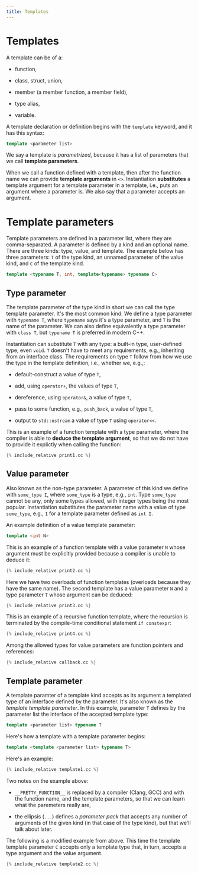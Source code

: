 ```yaml
---
title: Templates
---
```


# Templates

A template can be of a:

* function,

* class, struct, union,

* member (a member function, a member field),

* type alias,

* variable.

A template declaration or definition begins with the `template`
keyword, and it has this syntax:

```cpp
template <parameter list>
```

We say a template is *parametrized*, because it has a list of
parameters that we call **template parameters**.

When we call a function defined with a template, then after the
function name we can provide **template arguments** in `<>`.
Instantiation **substitutes** a template argument for a template
parameter in a template, i.e., puts an argument where a parameter is.
We also say that a parameter accepts an argument.

# Template parameters

Template parameters are defined in a parameter list, where they are
comma-separated.  A parameter is defined by a kind and an optional
name.  There are three kinds: type, value, and template.  The example
below has three parameters: `T` of the type kind, an unnamed parameter
of the value kind, and `C` of the template kind.

```cpp
template <typename T, int, template<typename> typename C>
```

## Type parameter

The template parameter of the type kind in short we can call the type
template parameter.  It's the most common kind.  We define a type
parameter with `typename T`, where `typename` says it's a type
parameter, and `T` is the name of the parameter.  We can also define
equivalently a type parameter with `class T`, but `typename T` is
preferred in modern C++.

Instantiation can substitute `T` with any type: a built-in type,
user-defined type, even `void`. `T` doesn't have to meet any
requirements, e.g., inheriting from an interface class.  The
requirements on type `T` follow from how we use the type in the
template definition, i.e., whether we, e.g.,:

* default-construct a value of type `T`,

* add, using `operator+`, the values of type `T`,

* dereference, using `operator&`, a value of type `T`,

* pass to some function, e.g., `push_back`, a value of type `T`,

* output to `std::ostream` a value of type `T` using `operator<<`.

This is an example of a function template with a type parameter, where
the compiler is able to **deduce the template argument**, so that we
do not have to provide it explictly when calling the function:

```cpp
{% include_relative print1.cc %}
```

## Value parameter

Also known as the non-type parameter.  A parameter of this kind we
define with `some_type I`, where `some_type` is a type, e.g., `int`.
Type `some_type` cannot be any, only some types allowed, with integer
types being the most popular.  Instantiation substitutes the parameter
name with a value of type `some_type`, e.g., `1` for a template
parameter defined as `int I`.

An example definition of a value template parameter:

```cpp
template <int N>
```

This is an example of a function template with a value parameter `N`
whose argument must be explicitly provided because a compiler is
unable to deduce it:

```cpp
{% include_relative print2.cc %}
```

Here we have two overloads of function templates (overloads because
they have the same name).  The second template has a value parameter
`N` and a type parameter `T` whose argument can be deduced:

```cpp
{% include_relative print3.cc %}
```

This is an example of a recursive function template, where the
recursion is terminated by the compile-time conditional statement `if
constexpr`:

```cpp
{% include_relative print4.cc %}
```

Among the allowed types for value parameters are function pointers and
references:

```cpp
{% include_relative callback.cc %}
```

## Template parameter

A template paramter of a template kind accepts as its argument a
templated type of an interface defined by the parameter.  It's also
known as the *template template parameter*.  In this example,
parameter `T` defines by the parameter list the interface of the
accepted template type:

```cpp
template <parameter list> typename T
```

Here's how a template with a template parameter begins:

```cpp
template <template <parameter list> typename T>
```

Here's an example:

```cpp
{% include_relative template1.cc %}
```

Two notes on the example above:

* `__PRETTY_FUNCTION__` is replaced by a compiler (Clang, GCC) and
  with the function name, and the template parameters, so that we can
  learn what the paremeters really are,

* the ellipsis (`...`) defines a *parameter pack* that accepts any
  number of arguments of the given kind (in that case of the type
  kind), but that we'll talk about later.

The following is a modified example from above.  This time the
template template parameter `C` accepts only a template type that, in
turn, accepts a type argument and the value argument.

```cpp
{% include_relative template2.cc %}
```

<!-- LocalWords: lvalue lvalues rvalue -->
